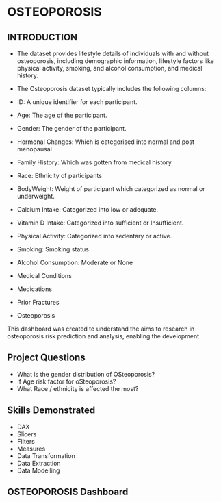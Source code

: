 # OSTEOPOROSIS
## INTRODUCTION
- The dataset provides lifestyle details of individuals with and without osteoporosis, including demographic information, lifestyle factors like physical activity, smoking, and alcohol consumption, and medical history. 
- The Osteoporosis dataset typically includes the following columns:

- ID: A unique identifier for each participant.

- Age: The age of the participant.

- Gender: The gender of the participant.

- Hormonal Changes: Which is categorised into normal and  post menopausal

- Family History: Which was gotten from medical history

- Race:  Ethnicity of participants

- BodyWeight: Weight of participant which categorized as normal or underweight.

- Calcium Intake: Categorized into low or adequate.

- Vitamin D Intake: Categorized into sufficient or Insufficient.

- Physical Activity: Categorized into sedentary or active.

- Smoking: Smoking status

- Alcohol Consumption: Moderate or None

- Medical Conditions

- Medications

- Prior Fractures

- Osteoporosis


This dashboard was created to understand the aims to research in osteoporosis risk prediction and analysis, enabling the development 

## Project Questions

- What is the gender distribution of OSteoporosis?
- If Age risk factor for oSteoporosis?
- What  Race / ethnicity is affected the most?


## Skills Demonstrated
- DAX
- Slicers
- Filters
- Measures
- Data Transformation
- Data Extraction
- Data Modelling

## OSTEOPOROSIS Dashboard
